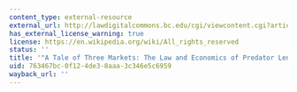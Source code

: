 ```yaml
---
content_type: external-resource
external_url: http://lawdigitalcommons.bc.edu/cgi/viewcontent.cgi?article=1783&context=lsfp
has_external_license_warning: true
license: https://en.wikipedia.org/wiki/All_rights_reserved
status: ''
title: '"A Tale of Three Markets: The Law and Economics of Predator Lending." (PDF)'
uid: 763467bc-0f12-4de3-8aaa-3c346e5c6959
wayback_url: ''
---
```

